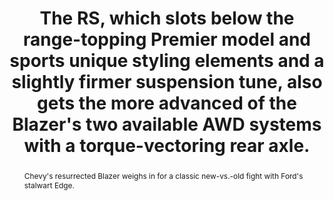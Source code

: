---
category: news
title: Chevrolet Blazer RS and Ford Edge Titanium Face Off for Title of Detroit's Best Two-Row Mid-Size SUV
abstract: Chevy's resurrected Blazer weighs in for a classic new-vs.-old fight with Ford's stalwart Edge.
publishedDateTime: 2019-03-05T21:48:06Z
sourceUrl: https://www.msn.com/en-us/autos/autos-suvs/chevrolet-blazer-rs-and-ford-edge-titanium-face-off-for-title-of-detroit-s-best-two-row-mid-size-suv/ar-BBUpVam?
type: article

provider:
  name: Car and Driver
  id: V_BBieniE_global
tags:
  - Autos

images: 
    - url: https://img-s-msn-com.akamaized.net/tenant/amp/entityid/BBUfWym.img
width: 1200
height: 800
quality: 79
title: The RS, which slots below the range-topping Premier model and sports unique styling elements and a slightly firmer suspension tune, also gets the more advanced of the Blazer's two available AWD systems with a torque-vectoring rear axle.
attribution: 
focalRegion:
  x1: 564
  x2: 564
  y1: 400
  y2: 400

---